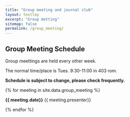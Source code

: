 ```yaml
---
title: "Group meeting and journal club"
layout: textlay
excerpt: "Group metting"
sitemap: false
permalink: /group_meeting/
---
```


## Group Meeting Schedule

Group meettings are held every other week.   

The normal time/place is Tues. 9:30-11:00 in 403 rom.  

<b>Schedule is subject to change, please check frequently. </b>

{% for meeting in site.data.group_meeting %}

<b>{{ meeting.date}}</b>  {{ meeting.presenter}}
<br /> 

{% endfor %}
